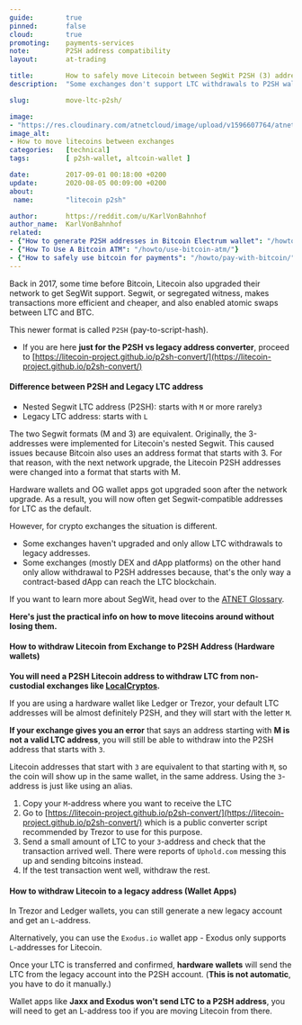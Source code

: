 ```yaml
---
guide:        true
pinned:       false
cloud:        true
promoting:    payments-services
note:         P2SH address compatibility
layout:       at-trading

title:        How to safely move Litecoin between SegWit P2SH (3) addresses and legacy (L) addresses
description:  "Some exchanges don't support LTC withdrawals to P2SH wallets and other don't support legacy addresses. Here's how to convert between them."

slug:         move-ltc-p2sh/

image:
- "https://res.cloudinary.com/atnetcloud/image/upload/v1596607764/atnet/_how-to/ltc-p2sh-transfers_hvn9gg.jpg"
image_alt:
- How to move litecoins between exchanges
categories:   [technical]
tags:         [ p2sh-wallet, altcoin-wallet ]

date:         2017-09-01 00:18:00 +0200
update:       2020-08-05 00:09:00 +0200
about:
 name:        "litecoin p2sh"

author:       https://reddit.com/u/KarlVonBahnhof
author_name:  KarlVonBahnhof
related:
- {"How to generate P2SH addresses in Bitcoin Electrum wallet": "/howto/generate-bitcoin-p2sh-address/"}
- {"How To Use A Bitcoin ATM": "/howto/use-bitcoin-atm/"}
- {"How to safely use bitcoin for payments": "/howto/pay-with-bitcoin/"}
---
```


Back in 2017, some time before Bitcoin, Litecoin also upgraded their network to get SegWit support. Segwit, or segregated witness, makes transactions more efficient and cheaper, and also enabled atomic swaps between LTC and BTC.

This newer format is called `P2SH` (pay-to-script-hash).

* If you are here **just for the P2SH vs legacy address converter**, proceed to [https://litecoin-project.github.io/p2sh-convert/](https://litecoin-project.github.io/p2sh-convert/)

#### Difference between P2SH and Legacy LTC address

* Nested Segwit LTC address (P2SH): starts with `M` or more rarely`3`
* Legacy LTC address: starts with `L`

The two Segwit formats (M and 3) are equivalent. Originally, the 3-addresses were implemented for Litecoin's nested Segwit. This caused issues because Bitcoin also uses an address format that starts with 3. For that reason, with the next network upgrade, the Litecoin P2SH addresses were changed into a format that starts with M.

Hardware wallets and OG wallet apps got upgraded soon after the network upgrade. As a result, you will now often get Segwit-compatible addresses for LTC as the default.

However, for crypto exchanges the situation is different.

* Some exchanges haven't upgraded and only allow LTC withdrawals to legacy addresses.
* Some exchanges (mostly DEX and dApp platforms) on the other hand only allow withdrawal to P2SH addresses because, that's the only way a contract-based dApp can reach the LTC blockchain.

If you want to learn more about SegWit, head over to the [ATNET Glossary](/howto/segwit/).

**Here's just the practical info on how to move litecoins around without losing them.**

#### How to withdraw Litecoin from Exchange to P2SH Address (Hardware wallets)

<strong>You will need a P2SH Litecoin address to withdraw LTC from non-custodial exchanges like <a rel="nofollow" href="https://localcryptos.com/r/bocmask">LocalCryptos</a>.</strong>

If you are using a hardware wallet like Ledger or Trezor, your default LTC addresses will be almost definitely P2SH, and they will start with the letter `M`.

**If your exchange gives you an error** that says an address starting with **M is not a valid LTC address**, you will still be able to withdraw into the P2SH address that starts with `3`.

Litecoin addresses that start with `3` are equivalent to that starting with `M`, so the coin will show up in the same wallet, in the same address. Using the `3`-address is just like using an alias.

1. Copy your `M`-address where you want to receive the LTC
2. Go to [https://litecoin-project.github.io/p2sh-convert/](https://litecoin-project.github.io/p2sh-convert/) which is a public converter script recommended by Trezor to use for this purpose.
3. Send a small amount of LTC to your `3`-address and check that the transaction arrived well. There were reports of `Uphold.com` messing this up and sending bitcoins instead.
4. If the test transaction went well, withdraw the rest.

#### How to withdraw Litecoin to a legacy address (Wallet Apps)

In Trezor and Ledger wallets, you can still generate a new legacy account and get an `L`-address.

Alternatively, you can use the `Exodus.io` wallet app - Exodus only supports `L`-addresses for Litecoin.

Once your LTC is transferred and confirmed, **hardware wallets** will send the LTC from the legacy account into the P2SH account. (**This is not automatic**, you have to do it manually.)

Wallet apps like **Jaxx and Exodus won't send LTC to a P2SH address**, you will need to get an L-address too if you are moving Litecoin from there.
